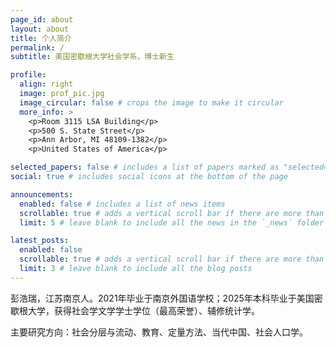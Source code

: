 ```yaml
---
page_id: about
layout: about
title: 个人简介
permalink: /
subtitle: 美国密歇根大学社会学系，博士新生

profile:
  align: right
  image: prof_pic.jpg
  image_circular: false # crops the image to make it circular
  more_info: >
    <p>Room 3115 LSA Building</p>
    <p>500 S. State Street</p>
    <p>Ann Arbor, MI 48109-1382</p>
    <p>United States of America</p>

selected_papers: false # includes a list of papers marked as "selected={true}"
social: true # includes social icons at the bottom of the page

announcements:
  enabled: false # includes a list of news items
  scrollable: true # adds a vertical scroll bar if there are more than 3 news items
  limit: 5 # leave blank to include all the news in the `_news` folder

latest_posts:
  enabled: false
  scrollable: true # adds a vertical scroll bar if there are more than 3 new posts items
  limit: 3 # leave blank to include all the blog posts
---
```


彭浩瑞，江苏南京人。2021年毕业于南京外国语学校；2025年本科毕业于美国密歇根大学，获得社会学文学学士学位（最高荣誉）、辅修统计学。

主要研究方向：社会分层与流动、教育、定量方法、当代中国、社会人口学。
